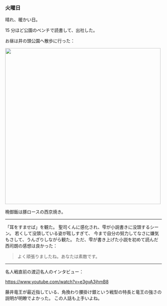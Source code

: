 ### 火曜日

晴れ、暖かい日。

15 分ほど公園のベンチで読書して、出社した。

お昼は井の頭公園へ散歩に行った：

<img src="https://i.imgur.com/sy6VOHZ.jpg" width="500">

晩御飯は豚ロースの西京焼き。

---

「耳をすませば」を観た。
聖司くんに感化され、雫が小説書きに没頭するシーン。
若くして没頭している姿が眩しすぎて、
今まで自分の努力してなさに嫌気もさして、うんざりしながら観た。
ただ、雫が書き上げた小説を初めて読んだ西司朗の感想は良かった：

> よく頑張りましたね。あなたは素敵です。

---

名人戦直前の渡辺名人のインタビュー：

https://www.youtube.com/watch?v=e3gvA3jhmB8

藤井竜王が最近指している、角換わり腰掛け銀という戦型の特長と竜王の強さの説明が明瞭でよかった。
この人話も上手いよね。